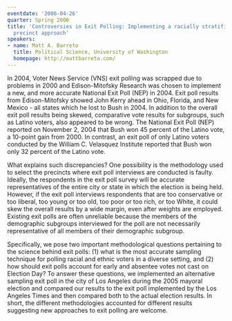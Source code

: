 ```yaml
---
eventdate: '2006-04-26'
quarter: Spring 2006
title: 'Controversies in Exit Polling: Implementing a racially stratified homogenous
  precinct approach'
speakers:
- name: Matt A. Barreto
  title: Political Science, University of Washington
  homepage: http://mattbarreto.com/
---
```

In 2004, Voter News Service (VNS) exit polling was scrapped due to problems in 2000 and Edison-Mitofsky Research was chosen to implement a new, and more accurate National Exit Poll (NEP) in 2004. Exit poll results from Edison-Mitofsky showed John Kerry ahead in Ohio, Florida, and New Mexico - all states which he lost to Bush in 2004. In addition to the overall exit poll results being skewed, comparative vote results for subgroups, such as Latino voters, also appeared to be wrong. The National Exit Poll (NEP) reported on November 2, 2004 that Bush won 45 percent of the Latino vote, a 10-point gain from 2000. In contrast, an exit poll of only Latino voters conducted by the William C. Velasquez Institute reported that Bush won only 32 percent of the Latino vote. 

What explains such discrepancies? One possibility is the methodology used to select the precincts where exit poll interviews are conducted is faulty. Ideally, the respondents in the exit poll survey will be accurate representatives of the entire city or state in which the election is being held. However, if the exit poll interviews respondents that are too conservative or too liberal, too young or too old, too poor or too rich, or too White, it could skew the overall results by a wide margin, even after weights are employed. Existing exit polls are often unreliable because the members of the demographic subgroups interviewed for the poll are not necessarily representative of all members of their demographic subgroup. 

Specifically, we pose two important methodological questions pertaining to the science behind exit polls: (1) what is the most accurate sampling technique for polling racial and ethnic voters in a diverse setting, and (2) how should exit polls account for early and absentee votes not cast on Election Day? To answer these questions, we implemented an alternative sampling exit poll in the city of Los Angeles during the 2005 mayoral election and compared our results to the exit poll implemented by the Los Angeles Times and then compared both to the actual election results. In short, the different methodologies accounted for different results suggesting new approaches to exit polling are welcome.